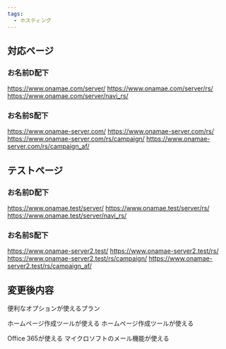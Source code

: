 ```yaml
---
tags:
  - ホスティング
---
```


## 対応ページ
### お名前D配下
https://www.onamae.com/server/
https://www.onamae.com/server/rs/
https://www.onamae.com/server/navi_rs/

### お名前S配下
https://www.onamae-server.com/
https://www.onamae-server.com/rs/
https://www.onamae-server.com/rs/campaign/
https://www.onamae-server.com/rs/campaign_af/

## テストページ
### お名前D配下
https://www.onamae.test/server/
https://www.onamae.test/server/rs/
https://www.onamae.test/server/navi_rs/

### お名前S配下
https://www.onamae-server2.test/
https://www.onamae-server2.test/rs/
https://www.onamae-server2.test/rs/campaign/
https://www.onamae-server2.test/rs/campaign_af/


## 変更後内容
便利なオプションが使えるプラン


ホームページ作成ツールが使える
ホームページ作成ツールが使える


Office 365が使える
マイクロソフトのメール機能が使える
